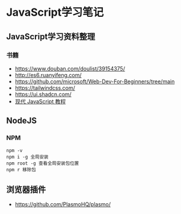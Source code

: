 # JavaScript学习笔记

## JavaScript学习资料整理

### 书籍


* https://www.douban.com/doulist/39154375/
* http://es6.ruanyifeng.com/
* https://github.com/microsoft/Web-Dev-For-Beginners/tree/main
* https://tailwindcss.com/
* https://ui.shadcn.com/
* [现代 JavaScript 教程](https://zh.javascript.info/)

## NodeJS

### NPM

```
npm -v
npm i -g 全局安装
npm root -g 查看全局安装包位置
npm r 移除包
```

## 浏览器插件

* https://github.com/PlasmoHQ/plasmo/

